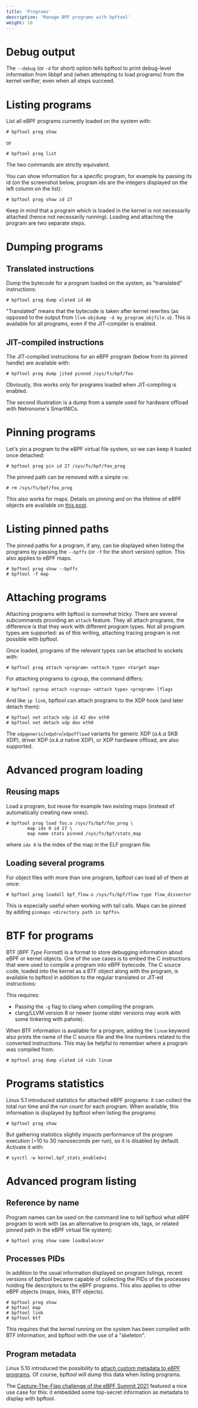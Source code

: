 ```yaml
---
title: 'Programs'
description: 'Manage BPF programs with bpftool'
weight: 10
---
```


# Debug output

The `--debug` (or `-d` for short) option tells bpftool to print debug-level
information from libbpf and (when attempting to load programs) from the kernel
verifier, even when all steps succeed.

# Listing programs

List all eBPF programs currently loaded on the system with:

```console
# bpftool prog show
```

or

```console
# bpftool prog list
```

The two commands are strictly equivalent.

You can show information for a specific program, for example by passing its id
(on the screenshot below, program ids are the integers displayed on the left
column on the list):

```console
# bpftool prog show id 27
```

Keep in mind that a program which is loaded in the kernel is not necessarily
attached (hence not necessarily running). Loading and attaching the program are
two separate steps.

# Dumping programs

## Translated instructions

Dump the bytecode for a program loaded on the system, as "translated"
instructions:

```console
# bpftool prog dump xlated id 40
```

"Translated" means that the bytecode is taken after kernel rewrites (as opposed
to the output from `llvm-objdump -d my_program_objfile.o`). This is available
for all programs, even if the JIT-compiler is enabled.

## JIT-compiled instructions

The JIT-compiled instructions for an eBPF program (below from its pinned
handle) are available with:

```console
# bpftool prog dump jited pinned /sys/fs/bpf/foo
```

Obviously, this works only for programs loaded when JIT-compiling is enabled.

The second illustration is a dump from a sample used for hardware offload with
Netronome's SmartNICs.

# Pinning programs

Let's pin a program to the eBPF virtual file system, so we can keep it loaded
once detached:

```console
# bpftool prog pin id 27 /sys/fs/bpf/foo_prog
```

The pinned path can be removed with a simple `rm`:

```console
# rm /sys/fs/bpf/foo_prog
```

This also works for maps. Details on pinning and on the lifetime of eBPF
objects are available on [this
post](https://facebookmicrosites.github.io/bpf/blog/2018/08/31/object-lifetime.html).

# Listing pinned paths

The pinned paths for a program, if any, can be displayed when listing the
programs by passing the `--bpffs` (or `-f` for the short version) option. This
also applies to eBPF maps.

```console
# bpftool prog show --bpffs
# bpftool -f map
```

# Attaching programs

Attaching programs with bpftool is somewhat tricky. There are several
subcommands providing an `attach` feature. They all attach programs, the
difference is that they work with different program types. Not all program
types are supported: as of this writing, attaching tracing program is not
possible with bpftool.

Once loaded, programs of the relevant types can be attached to sockets with:

```console
# bpftool prog attach <program> <attach type> <target map>
```

For attaching programs to cgroup, the command differs:

```console
# bpftool cgroup attach <cgroup> <attach type> <program> [flags
```

And like `ip link`, bpftool can attach programs to the XDP hook (and later
detach them):

```console
# bpftool net attach xdp id 42 dev eth0
# bpftool net detach xdp dev eth0
```

The `xdpgeneric`/`xdpdrv`/`xdpoffload` variants for generic XDP (_a.k.a_ SKB
XDP), driver XDP (_a.k.a_ native XDP), or XDP hardware offload, are also
supported.

# Advanced program loading

## Reusing maps

Load a program, but reuse for example two existing maps (instead of
automatically creating new ones):

```console
# bpftool prog load foo.o /sys/fs/bpf/foo_prog \
        map idx 0 id 27 \
        map name stats pinned /sys/fs/bpf/stats_map
```

where `idx 0` is the index of the map in the ELF program file.

## Loading several programs

For object files with more than one program, bpftool can load all of them
at once:

```console
# bpftool prog loadall bpf_flow.o /sys/fs/bpf/flow type flow_dissector
```

This is especially useful when working with tail calls. Maps can be pinned by
adding `pinmaps <directory path in bpffs>`.

# BTF for programs

BTF (_BPF Type Format_) is a format to store debugging information about eBPF
or kernel objects. One of the use cases is to embed the C instructions that
were used to compile a program into eBPF bytecode. The C source code, loaded
into the kernel as a BTF object along with the program, is available to bpftool
in addition to the regular translated or JIT-ed instructions:

This requires:

- Passing the `-g` flag to clang when compiling the program.
- clang/LLVM version 8 or newer (some older versions may work with some
  tinkering with pahole).

When BTF information is available for a program, adding the `linum` keyword
also prints the name of the C source file and the line numbers related to the
converted instructions. This may be helpful to remember where a program was
compiled from.

```console
# bpftool prog dump xlated id <id> linum
```

# Programs statistics

Linux 5.1 introduced statistics for attached eBPF programs: it can collect the
total run time and the run count for each program. When available, this
information is displayed by bpftool when listing the programs:

```console
# bpftool prog show
```

But gathering statistics slightly impacts performance of the program execution
(~10 to 30 nanoseconds per run), so it is disabled by default. Activate it
with:

```console
# sysctl -w kernel.bpf_stats_enabled=1
```

# Advanced program listing

## Reference by name

Program names can be used on the command line to tell bpftool what eBPF program
to work with (as an alternative to program ids, tags, or related pinned path in
the eBPF virtual file system):

```console
# bpftool prog show name loadbalancer
```

## Processes PIDs

In addition to the usual information displayed on program listings, recent
versions of bpftool became capable of collecting the PIDs of the processes
holding file descriptors to the eBPF programs. This also applies to other eBPF
objects (maps, links, BTF objects).

```console
# bpftool prog show
# bpftool map
# bpftool link
# bpftool btf
```

This requires that the kernel running on the system has been compiled with BTF
information, and bpftool with the use of a "skeleton".

## Program metadata

Linux 5.10 introduced the possibility to [attach custom metadata to eBPF
programs](https://git.kernel.org/pub/scm/linux/kernel/git/torvalds/linux.git/commit/?id=ffa915f46193b6be780483c8d31cc53f093f6d9a).
Of course, bpftool will dump this data when listing programs.

The [Capture-The-Flag challenge of the eBPF Summit
2021](https://ebpf.io/summit-2021/ctf/) featured a nice use case for this: it
embedded some top-secret information as metadata to display with bpftool.

